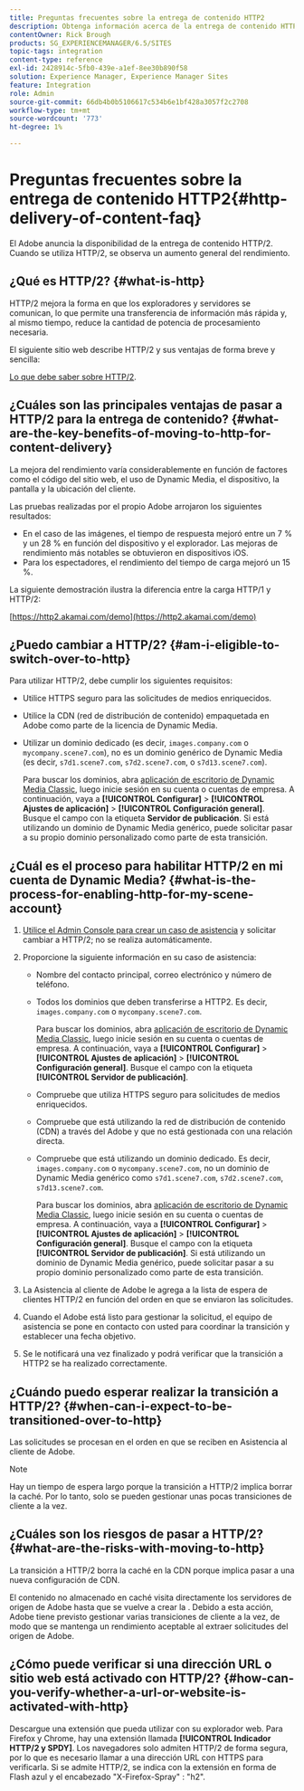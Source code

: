 ```yaml
---
title: Preguntas frecuentes sobre la entrega de contenido HTTP2
description: Obtenga información acerca de la entrega de contenido HTTP2 y cómo puede aumentar el rendimiento general del contenido web.
contentOwner: Rick Brough
products: SG_EXPERIENCEMANAGER/6.5/SITES
topic-tags: integration
content-type: reference
exl-id: 2428914c-5fb0-439e-a1ef-8ee30b890f58
solution: Experience Manager, Experience Manager Sites
feature: Integration
role: Admin
source-git-commit: 66db4b0b5106617c534b6e1bf428a3057f2c2708
workflow-type: tm+mt
source-wordcount: '773'
ht-degree: 1%

---
```


# Preguntas frecuentes sobre la entrega de contenido HTTP2{#http-delivery-of-content-faq}

El Adobe anuncia la disponibilidad de la entrega de contenido HTTP/2. Cuando se utiliza HTTP/2, se observa un aumento general del rendimiento.

## ¿Qué es HTTP/2? {#what-is-http}

HTTP/2 mejora la forma en que los exploradores y servidores se comunican, lo que permite una transferencia de información más rápida y, al mismo tiempo, reduce la cantidad de potencia de procesamiento necesaria.

El siguiente sitio web describe HTTP/2 y sus ventajas de forma breve y sencilla:

[Lo que debe saber sobre HTTP/2](https://www.engadget.com/2015-02-24-what-you-need-to-know-about-http-2.html).

## ¿Cuáles son las principales ventajas de pasar a HTTP/2 para la entrega de contenido? {#what-are-the-key-benefits-of-moving-to-http-for-content-delivery}

La mejora del rendimiento varía considerablemente en función de factores como el código del sitio web, el uso de Dynamic Media, el dispositivo, la pantalla y la ubicación del cliente.

Las pruebas realizadas por el propio Adobe arrojaron los siguientes resultados:

* En el caso de las imágenes, el tiempo de respuesta mejoró entre un 7 % y un 28 % en función del dispositivo y el explorador. Las mejoras de rendimiento más notables se obtuvieron en dispositivos iOS.
* Para los espectadores, el rendimiento del tiempo de carga mejoró un 15 %.

La siguiente demostración ilustra la diferencia entre la carga HTTP/1 y HTTP/2:

[https://http2.akamai.com/demo](https://http2.akamai.com/demo)

## ¿Puedo cambiar a HTTP/2? {#am-i-eligible-to-switch-over-to-http}

Para utilizar HTTP/2, debe cumplir los siguientes requisitos:

* Utilice HTTPS seguro para las solicitudes de medios enriquecidos.
* Utilice la CDN (red de distribución de contenido) empaquetada en Adobe como parte de la licencia de Dynamic Media.
* Utilizar un dominio dedicado (es decir, `images.company.com` o `mycompany.scene7.com`), no es un dominio genérico de Dynamic Media (es decir, `s7d1.scene7.com`, `s7d2.scene7.com`, o `s7d13.scene7.com`).

  Para buscar los dominios, abra [aplicación de escritorio de Dynamic Media Classic](https://experienceleague.adobe.com/docs/dynamic-media-classic/using/getting-started/signing-out.html#getting-started), luego inicie sesión en su cuenta o cuentas de empresa. A continuación, vaya a **[!UICONTROL Configurar]** > **[!UICONTROL Ajustes de aplicación]** > **[!UICONTROL Configuración general]**. Busque el campo con la etiqueta **Servidor de publicación**. Si está utilizando un dominio de Dynamic Media genérico, puede solicitar pasar a su propio dominio personalizado como parte de esta transición.

## ¿Cuál es el proceso para habilitar HTTP/2 en mi cuenta de Dynamic Media? {#what-is-the-process-for-enabling-http-for-my-scene-account}

1. [Utilice el Admin Console para crear un caso de asistencia](https://helpx.adobe.com/es/enterprise/using/support-for-experience-cloud.html) y solicitar cambiar a HTTP/2; no se realiza automáticamente.
1. Proporcione la siguiente información en su caso de asistencia:

   * Nombre del contacto principal, correo electrónico y número de teléfono.
   * Todos los dominios que deben transferirse a HTTP2. Es decir, `images.company.com` o `mycompany.scene7.com`.

     Para buscar los dominios, abra [aplicación de escritorio de Dynamic Media Classic](https://experienceleague.adobe.com/docs/dynamic-media-classic/using/getting-started/signing-out.html#getting-started), luego inicie sesión en su cuenta o cuentas de empresa. A continuación, vaya a **[!UICONTROL Configurar]** > **[!UICONTROL Ajustes de aplicación]** > **[!UICONTROL Configuración general]**. Busque el campo con la etiqueta **[!UICONTROL Servidor de publicación]**.

   * Compruebe que utiliza HTTPS seguro para solicitudes de medios enriquecidos.
   * Compruebe que está utilizando la red de distribución de contenido (CDN) a través del Adobe y que no está gestionada con una relación directa.
   * Compruebe que está utilizando un dominio dedicado. Es decir, `images.company.com` o `mycompany.scene7.com`, no un dominio de Dynamic Media genérico como `s7d1.scene7.com`, `s7d2.scene7.com`, `s7d13.scene7.com`.

     Para buscar los dominios, abra [aplicación de escritorio de Dynamic Media Classic](https://experienceleague.adobe.com/docs/dynamic-media-classic/using/getting-started/signing-out.html#getting-started), luego inicie sesión en su cuenta o cuentas de empresa. A continuación, vaya a **[!UICONTROL Configurar]** > **[!UICONTROL Ajustes de aplicación]** > **[!UICONTROL Configuración general]**. Busque el campo con la etiqueta **[!UICONTROL Servidor de publicación]**. Si está utilizando un dominio de Dynamic Media genérico, puede solicitar pasar a su propio dominio personalizado como parte de esta transición.

1. La Asistencia al cliente de Adobe le agrega a la lista de espera de clientes HTTP/2 en función del orden en que se enviaron las solicitudes.
1. Cuando el Adobe está listo para gestionar la solicitud, el equipo de asistencia se pone en contacto con usted para coordinar la transición y establecer una fecha objetivo.
1. Se le notificará una vez finalizado y podrá verificar que la transición a HTTP2 se ha realizado correctamente.

## ¿Cuándo puedo esperar realizar la transición a HTTP/2? {#when-can-i-expect-to-be-transitioned-over-to-http}

Las solicitudes se procesan en el orden en que se reciben en Asistencia al cliente de Adobe.

>[!NOTE]
>
>Hay un tiempo de espera largo porque la transición a HTTP/2 implica borrar la caché. Por lo tanto, solo se pueden gestionar unas pocas transiciones de cliente a la vez.

## ¿Cuáles son los riesgos de pasar a HTTP/2? {#what-are-the-risks-with-moving-to-http}

La transición a HTTP/2 borra la caché en la CDN porque implica pasar a una nueva configuración de CDN.

El contenido no almacenado en caché visita directamente los servidores de origen de Adobe hasta que se vuelve a crear la . Debido a esta acción, Adobe tiene previsto gestionar varias transiciones de cliente a la vez, de modo que se mantenga un rendimiento aceptable al extraer solicitudes del origen de Adobe.

## ¿Cómo puede verificar si una dirección URL o sitio web está activado con HTTP/2? {#how-can-you-verify-whether-a-url-or-website-is-activated-with-http}

Descargue una extensión que pueda utilizar con su explorador web. Para Firefox y Chrome, hay una extensión llamada **[!UICONTROL Indicador HTTP/2 y SPDY]**. Los navegadores solo admiten HTTP/2 de forma segura, por lo que es necesario llamar a una dirección URL con HTTPS para verificarla. Si se admite HTTP/2, se indica con la extensión en forma de Flash azul y el encabezado &quot;X-Firefox-Spray&quot; : &quot;h2&quot;.
